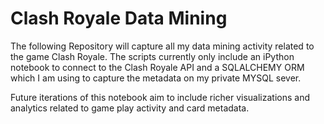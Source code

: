 # Clash Royale Data Mining

The following Repository will capture all my data mining activity related to the game Clash Royale. The scripts currently only include an iPython notebook to connect to the Clash Royale API and a SQLALCHEMY ORM which I am using to capture the metadata on my private MYSQL sever.

Future iterations of this notebook aim to include richer visualizations and analytics related to game play activity and card metadata.